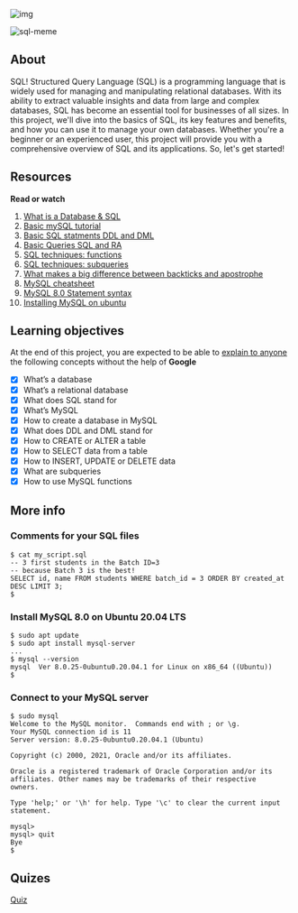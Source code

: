 ![img](https://assets.imaginablefutures.com/media/images/ALX_Logo.max-200x150.png)

![sql-meme](https://s3.amazonaws.com/intranet-projects-files/holbertonschool-higher-level_programming+/272/rtcwz.jpg)

## About
SQL! Structured Query Language (SQL) is a programming language that is widely used for managing and manipulating relational databases. With its ability to extract valuable insights and data from large and complex databases, SQL has become an essential tool for businesses of all sizes. In this project, we'll dive into the basics of SQL, its key features and benefits, and how you can use it to manage your own databases. Whether you're a beginner or an experienced user, this project will provide you with a comprehensive overview of SQL and its applications. So, let's get started!

## Resources
__Read or watch__ 
1. [What is a Database & SQL](https://www.youtube.com/watch?v=FR4QIeZaPeM)
2. [Basic mySQL tutorial](https://www.digitalocean.com/community/tutorials/how-to-install-mysql-on-ubuntu-20-04)
3. [Basic SQL statments DDL and DML](https://web.csulb.edu/colleges/coe/cecs/dbdesign/dbdesign.php?page=sql/ddldml.php)
4. [Basic Queries SQL and RA](https://web.csulb.edu/colleges/coe/cecs/dbdesign/dbdesign.php?page=sql/queries.php)
6. [SQL techniques: functions](https://web.csulb.edu/colleges/coe/cecs/dbdesign/dbdesign.php?page=sql/functions.php)
7. [SQL techniques: subqueries](https://web.csulb.edu/colleges/coe/cecs/dbdesign/dbdesign.php?page=sql/subqueries.php)
8. [What makes a big difference between backticks and apostrophe](https://stackoverflow.com/questions/29402361/what-makes-the-big-difference-between-a-backtick-and-an-apostrophe/29402458)
9. [MySQL cheatsheet](https://intellipaat.com/mediaFiles/2019/02/SQL-Commands-Cheat-Sheet.pdf?US)
10. [MySQL 8.0 Statement syntax](https://dev.mysql.com/doc/refman/8.0/en/sql-statements.html)
11. [Installing MySQL on ubuntu](https://phoenixnap.com/kb/install-mysql-ubuntu-20-04)

## Learning objectives

At the end of this project, you are expected to be able to [explain to anyone](https://fs.blog/feynman-learning-technique/) the following concepts without the help of __Google__

* [X] What’s a database
* [X] What’s a relational database
* [X] What does SQL stand for
* [X] What’s MySQL
* [X] How to create a database in MySQL
* [X] What does DDL and DML stand for
* [X] How to CREATE or ALTER a table
* [X] How to SELECT data from a table
* [X] How to INSERT, UPDATE or DELETE data
* [X] What are subqueries
* [X] How to use MySQL functions

## More info
### Comments for your SQL files

```
$ cat my_script.sql
-- 3 first students in the Batch ID=3
-- because Batch 3 is the best!
SELECT id, name FROM students WHERE batch_id = 3 ORDER BY created_at DESC LIMIT 3;
$
```

### Install MySQL 8.0 on Ubuntu 20.04 LTS

```
$ sudo apt update
$ sudo apt install mysql-server
...
$ mysql --version
mysql  Ver 8.0.25-0ubuntu0.20.04.1 for Linux on x86_64 ((Ubuntu))
$
```

### Connect to your MySQL server
```
$ sudo mysql
Welcome to the MySQL monitor.  Commands end with ; or \g.
Your MySQL connection id is 11
Server version: 8.0.25-0ubuntu0.20.04.1 (Ubuntu)

Copyright (c) 2000, 2021, Oracle and/or its affiliates.

Oracle is a registered trademark of Oracle Corporation and/or its
affiliates. Other names may be trademarks of their respective
owners.

Type 'help;' or '\h' for help. Type '\c' to clear the current input statement.

mysql>
mysql> quit
Bye
$
```
## Quizes
[Quiz](./quiz.md)
